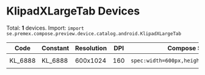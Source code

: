 # KlipadXLargeTab Devices

Total: **1** devices. Import: `import se.premex.compose.preview.device.catalog.android.KlipadXLargeTab`

| Code | Constant | Resolution | DPI | Compose Spec | Preview Usage |
|------|----------|------------|-----|-------------|---------------|
| KL_6888 | KL_6888 | 600x1024 | 160 | `spec:width=600px,height=1024px,dpi=160` | `@Preview(device = KlipadXLargeTab.KL_6888)` |

<!-- Generated automatically. Do not edit manually. -->
